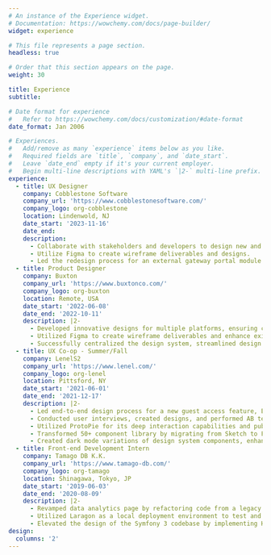 ```yaml
---
# An instance of the Experience widget.
# Documentation: https://wowchemy.com/docs/page-builder/
widget: experience

# This file represents a page section.
headless: true

# Order that this section appears on the page.
weight: 30

title: Experience
subtitle:

# Date format for experience
#   Refer to https://wowchemy.com/docs/customization/#date-format
date_format: Jan 2006

# Experiences.
#   Add/remove as many `experience` items below as you like.
#   Required fields are `title`, `company`, and `date_start`.
#   Leave `date_end` empty if it's your current employer.
#   Begin multi-line descriptions with YAML's `|2-` multi-line prefix.
experience:
  - title: UX Designer
    company: Cobblestone Software
    company_url: 'https://www.cobblestonesoftware.com/'
    company_logo: org-cobblestone
    location: Lindenwold, NJ
    date_start: '2023-11-16'
    date_end: 
    description:
      - Collaborate with stakeholders and developers to design new and existing features for a contract management & procurement software called Contract Insights.
      - Utilize Figma to create wireframe deliverables and designs.
      - Led the redesign process for an external gateway portal module (called the “vendor client gateway”). Presently working with developers to ensure a smooth rollout and iron out any technical issues as they arise. 
  - title: Product Designer
    company: Buxton
    company_url: 'https://www.buxtonco.com/'
    company_logo: org-buxton
    location: Remote, USA
    date_start: '2022-06-08'
    date_end: '2022-10-11'
    description: |2-  
      - Developed innovative designs for multiple platforms, ensuring close alignment with development goals and specializing in data-driven solutions; successfully launched 3 products with 100+ screens in 3 months.
      - Utilized Figma to create wireframe deliverables and enhance existing designs.
      - Successfully centralized the design system, streamlined design systems, and saved 2-3 hours of design time per week.
  - title: UX Co-op - Summer/Fall
    company: LenelS2
    company_url: 'https://www.lenel.com/'
    company_logo: org-lenel
    location: Pittsford, NY
    date_start: '2021-06-01'
    date_end: '2021-12-17'
    description: |2-  
      - Led end-to-end design process for a new guest access feature, Elements; maintained and evolved the design system, ensuring completeness by adding missing components and optimizing existing ones.
      - Conducted user interviews, created designs, and performed AB testing for a video security solution, resulting in actionable insights and improved user experience.
      - Utilized ProtoPie for its deep interaction capabilities and published results to confluence.
      - Transformed 50+ component library by migrating from Sketch to Figma, enhancing usability and consistency for designers within a dynamic design system. 
      - Created dark mode variations of design system components, enhancing visual options for user experience.
  - title: Front-end Development Intern 
    company: Tamago DB K.K.
    company_url: 'https://www.tamago-db.com/'
    company_logo: org-tamago
    location: Shinagawa, Tokyo, JP
    date_start: '2019-06-03'
    date_end: '2020-08-09'
    description: |2-
      - Revamped data analytics page by refactoring code from a legacy Google Charts library to a modern C3.js library, enhancing visualizations and improving user experience.
      - Utilized Laragon as a local deployment environment to test and debug code, ensuring functionality.
      - Elevated the design of the Symfony 3 codebase by implementing HTML, CSS, and JavaScript updates, resulting in a more visually appealing and user-friendly interface.
design:
  columns: '2'
---
```

